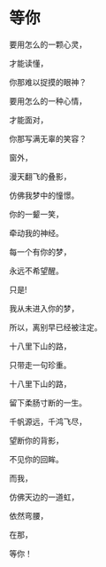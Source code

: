 # 等你

要用怎么的一颗心灵，

才能读懂，

你那难以捉摸的眼神？

要用怎么的一种心情，

才能面对，

你那写满无辜的笑容？

窗外，

漫天翻飞的叠影，

仿佛我梦中的憧憬。

你的一颦一笑，

牵动我的神经。

每一个有你的梦，

永远不希望醒。

只是!

我从未进入你的梦，

所以，离别早已经被注定。

十八里下山的路，

只带走一句珍重。

十八里下山的路，

留下柔肠寸断的一生。

千帆源远，千鸿飞尽，

望断你的背影，

不见你的回眸。

而我，

仿佛天边的一道虹，

依然弯腰，

在那，

等你！


